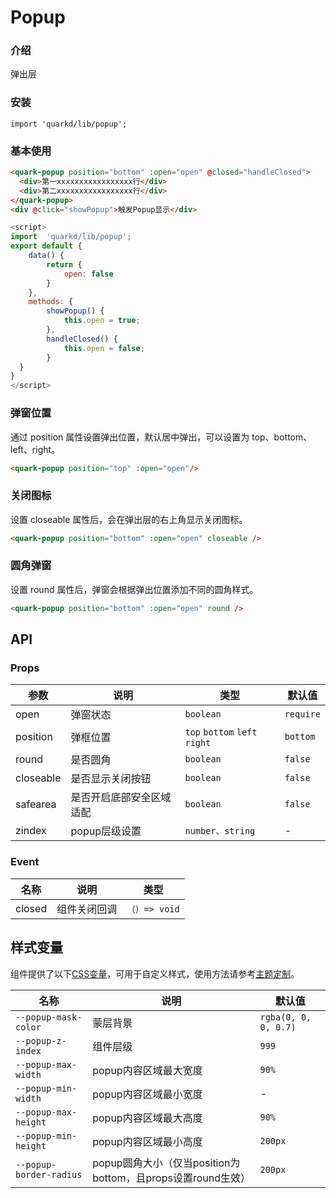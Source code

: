# Popup 

### 介绍

弹出层

### 安装

```tsx
import 'quarkd/lib/popup';
```
### 基本使用

```html
<quark-popup position="bottom" :open="open" @closed="handleClosed">
  <div>第一xxxxxxxxxxxxxxxxx行</div>
  <div>第二xxxxxxxxxxxxxxxxx行</div>
</quark-popup>
<div @click="showPopup">触发Popup显示</div>
```
```js
<script>
import  'quarkd/lib/popup';
export default {
    data() {
        return {
            open: false
        }
    },
    methods: {
        showPopup() {
            this.open = true;
        },
        handleClosed() {
            this.open = false;
        }
  }
}
</script>
```


### 弹窗位置

通过 position 属性设置弹出位置，默认居中弹出，可以设置为 top、bottom、left、right。

```html
<quark-popup position="top" :open="open"/>
```

### 关闭图标

设置 closeable 属性后，会在弹出层的右上角显示关闭图标。

```html
<quark-popup position="bottom" :open="open" closeable />
```

### 圆角弹窗

设置 round 属性后，弹窗会根据弹出位置添加不同的圆角样式。

```html
<quark-popup position="bottom" :open="open" round />
```

## API

### Props

| 参数         | 说明                             | 类型   | 默认值           |
|--------------|----------------------------------|--------|------------------|
| open         | 弹窗状态 | `boolean`                |         `require`    |
| position        | 弹框位置 | `top` `bottom` `left` `right` | `bottom`|
| round      | 是否圆角| `boolean  `                 | `false`
| closeable         | 是否显示关闭按钮 | `boolean  `              |        `false`     |
| safearea         | 是否开启底部安全区域适配 | `boolean`                |          `false`   |
| zindex         | popup层级设置 |` number、string `               |      -       |


### Event

| 名称         | 说明                             | 类型   |
|--------------|----------------------------------|--------|
| closed         | 组件关闭回调  |      `（）=> void`    |


## 样式变量

组件提供了以下[CSS变量](https://developer.mozilla.org/zh-CN/docs/Web/CSS/Using_CSS_custom_properties)，可用于自定义样式，使用方法请参考[主题定制](#/zh-CN/guide/theme)。

| 名称                     | 说明                                  | 默认值          | 
| ------------------------ | ----------------------------------- | --------------- |
| `--popup-mask-color`       | 蒙层背景                       |    `rgba(0, 0, 0, 0.7)` |    
| `--popup-z-index`       | 组件层级                       |    `999`|    
| `--popup-max-width`       | popup内容区域最大宽度                       |    `90%`|    
| `--popup-min-width`       | popup内容区域最小宽度                       |    - |    
| `--popup-max-height`       | popup内容区域最大高度                     |    `90%`|    
| `--popup-min-height`       | popup内容区域最小高度                       |    `200px`|    
| `--popup-border-radius`       | popup圆角大小（仅当position为bottom，且props设置round生效）                     |    `200px`|    
